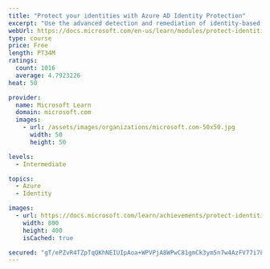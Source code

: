 ```yaml
---
title: "Protect your identities with Azure AD Identity Protection"
excerpt: "Use the advanced detection and remediation of identity-based threats to protect your Azure Active Directory identities and applications from compromise."
webUrl: https://docs.microsoft.com/en-us/learn/modules/protect-identities-with-aad-idp/
type: course
price: Free
length: PT34M
ratings:
  count: 1016
  average: 4.7923226
heat: 50

provider:
  name: Microsoft Learn
  domain: microsoft.com
  images:
    - url: /assets/images/organizations/microsoft.com-50x50.jpg
      width: 50
      height: 50

levels:
  - Intermediate

topics:
  - Azure
  - Identity

images:
  - url: https://docs.microsoft.com/learn/achievements/protect-identities-with-aad-idp-social.png
    width: 800
    height: 400
    isCached: true

secured: "gT/ePZvR4TZpTqQKhNEIUIpAoa+WPVPjA8WPwC81gmCk3ym5n7w4AzFV77i7FZ+z9YpTEf/Xn+7c08QECQRvSnTxwkKE12v6TSZcueAEnpCx96ix6L2oS3HNY/dkIqz3gYTxXuxVBtFchrBhMxVFKnzg3B4EIkb0QFE9ebRptNruB5bb3XjndtLFuL7jQQMoVKzPdc7ckEK5T6zKlgO+N5Fte5odUF9JI7GvsHYkhcat3M9w5bPxpvCe1UfZY71ET34KGEfFWyXjx1WCFuWPvBc8f6hcl9E7/9pBrado3Hm9F6fo4+wlaXD1AYIUDpgvF483une/4v/VCMLzJtUkMM1S74IDMR2Ueg7CUOwXovOWREN8CXCiTHR2TSBZU/kdaUMUHFGtk96S3TZsf3e5boau+r7jbkPuguBwkYCF1tM=;DkBPJRNwhqmgMxMpw1Y5Bg=="
---
```


